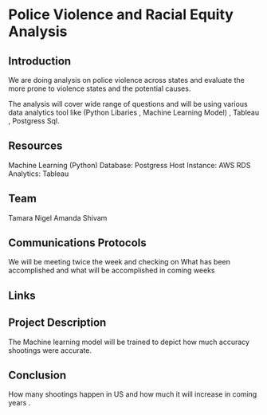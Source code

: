 # Police Violence and Racial Equity Analysis

## Introduction 

We are doing analysis on police violence across states and evaluate the more prone to violence states and the potential causes.

The analysis will cover wide range of questions and will be using various data analytics tool like (Python Libaries , Machine Learning Model) , Tableau , Postgress Sql.

## Resources 
Machine Learning (Python)
Database: Postgress
Host Instance: AWS RDS
Analytics: Tableau
## Team 
Tamara 
Nigel
Amanda
Shivam

## Communications Protocols 
We will be meeting twice the week and checking on What has been accomplished and what will be accomplished in coming weeks

## Links 

## Project Description 
The Machine learning model will be trained to depict how much accuracy shootings were accurate.

## Conclusion 
How many shootings happen in US and how much it will increase in coming years .